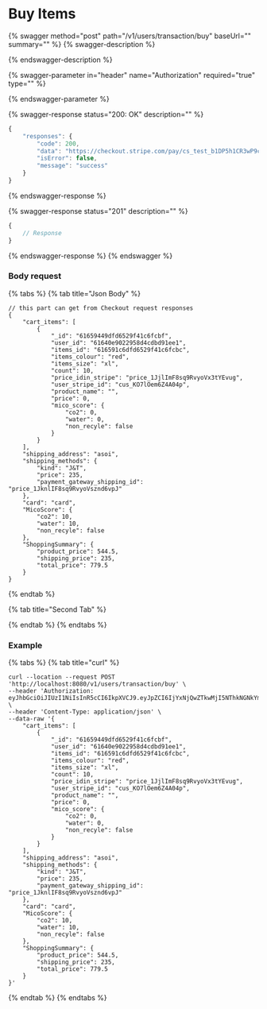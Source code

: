 # Buy Items

{% swagger method="post" path="/v1/users/transaction/buy" baseUrl="" summary="" %}
{% swagger-description %}

{% endswagger-description %}

{% swagger-parameter in="header" name="Authorization" required="true" type="" %}

{% endswagger-parameter %}

{% swagger-response status="200: OK" description="" %}
```javascript
{
    "responses": {
        "code": 200,
        "data": "https://checkout.stripe.com/pay/cs_test_b1DP5h1CR3wP9cNTbTdI2lSPACjesmZu0h6IGJXBAQyfCSChgS75YpltCD#fidkdWxOYHwnPyd1blpxYHZxWjA0T210bTNDPXZ0PFdzfGpTSG9JbTdTZExrajVLbzQ0Nn80RGZyV1BHcWdWcXdHTm5xMmNQUEBtNnQzSEFIc1RKPXVpVUtOS19DN2BfUnJzcW1dfUhfQmBpNTU1MzY0c29XYycpJ2N3amhWYHdzYHcnP3F3cGApJ2lkfGpwcVF8dWAnPydocGlxbFpscWBoJyknYGtkZ2lgVWlkZmBtamlhYHd2Jz9xd3BgeCUl",
        "isError": false,
        "message": "success"
    }
}
```
{% endswagger-response %}

{% swagger-response status="201" description="" %}
```javascript
{
    // Response
}
```
{% endswagger-response %}
{% endswagger %}

### Body request

{% tabs %}
{% tab title="Json Body" %}
```
// this part can get from Checkout request responses
{
    "cart_items": [
        {
            "_id": "61659449dfd6529f41c6fcbf",
            "user_id": "61640e9022958d4cdbd91ee1",
            "items_id": "616591c6dfd6529f41c6fcbc",
            "items_colour": "red",
            "items_size": "xl",
            "count": 10,
            "price_idin_stripe": "price_1JjlImF8sq9RvyoVx3tYEvug",
            "user_stripe_id": "cus_KO7lOem6Z4A04p",
            "product_name": "",
            "price": 0,
            "mico_score": {
                "co2": 0,
                "water": 0,
                "non_recyle": false
            }
        }
    ],
    "shipping_address": "asoi",
    "shipping_methods": {
        "kind": "J&T",
        "price": 235,
        "payment_gateway_shipping_id": "price_1JknlIF8sq9RvyoVsznd6vpJ"
    },
    "card": "card",
    "MicoScore": {
        "co2": 10,
        "water": 10,
        "non_recyle": false
    },
    "ShoppingSummary": {
        "product_price": 544.5,
        "shipping_price": 235,
        "total_price": 779.5
    }
}
```
{% endtab %}

{% tab title="Second Tab" %}

{% endtab %}
{% endtabs %}

### Example

{% tabs %}
{% tab title="curl" %}
```
curl --location --request POST 'http://localhost:8080/v1/users/transaction/buy' \
--header 'Authorization: eyJhbGciOiJIUzI1NiIsInR5cCI6IkpXVCJ9.eyJpZCI6IjYxNjQwZTkwMjI5NThkNGNkYmQ5MWVlMSIsImVtYWlsIjoicnV0cmV0dGFzb2ljcnUtNzEwM0B5b3BtYWlsLmNvbSIsImRhdGF0eXBlIjoiYyIsImV4cCI6MTYzNDYzODcwNH0.V6v0e7kMNoDlMeBmM2t2RkJ18vT2SB2Su4boviYYDfA' \
--header 'Content-Type: application/json' \
--data-raw '{
    "cart_items": [
        {
            "_id": "61659449dfd6529f41c6fcbf",
            "user_id": "61640e9022958d4cdbd91ee1",
            "items_id": "616591c6dfd6529f41c6fcbc",
            "items_colour": "red",
            "items_size": "xl",
            "count": 10,
            "price_idin_stripe": "price_1JjlImF8sq9RvyoVx3tYEvug",
            "user_stripe_id": "cus_KO7lOem6Z4A04p",
            "product_name": "",
            "price": 0,
            "mico_score": {
                "co2": 0,
                "water": 0,
                "non_recyle": false
            }
        }
    ],
    "shipping_address": "asoi",
    "shipping_methods": {
        "kind": "J&T",
        "price": 235,
        "payment_gateway_shipping_id": "price_1JknlIF8sq9RvyoVsznd6vpJ"
    },
    "card": "card",
    "MicoScore": {
        "co2": 10,
        "water": 10,
        "non_recyle": false
    },
    "ShoppingSummary": {
        "product_price": 544.5,
        "shipping_price": 235,
        "total_price": 779.5
    }
}'
```
{% endtab %}
{% endtabs %}
